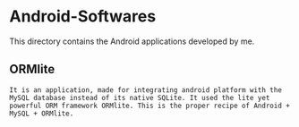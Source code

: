 # Android-Softwares

This directory contains the Android applications developed by me.

## ORMlite
```
It is an application, made for integrating android platform with the MySQL database instead of its native SQLite. It used the lite yet powerful ORM framework ORMlite. This is the proper recipe of Android + MySQL + ORMlite.
```
